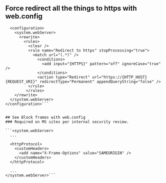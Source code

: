 ## Force redirect all the things to https with web.config

```<?xml version="1.0" encoding="UTF-8"?>
  <configuration>
    <system.webServer>
      <rewrite>
        <rules>
          <clear />
          <rule name="Redirect to https" stopProcessing="true">
            <match url="(.*)" />
              <conditions>
                <add input="{HTTPS}" pattern="off" ignoreCase="true" />
              </conditions>
              <action type="Redirect" url="https://{HTTP_HOST}{REQUEST_URI}" redirectType="Permanent" appendQueryString="false" />
          </rule>
         </rules>
    </rewrite>
  </system.webServer>
</configuration>```


## See Block frames with web.config
### Required on MS sites per internal security review.

```<system.webServer>
  ...
 
  <httpProtocol>
    <customHeaders>
      <add name="X-Frame-Options" value="SAMEORIGIN" />
    </customHeaders>
  </httpProtocol>
 
  ...
</system.webServer>```
